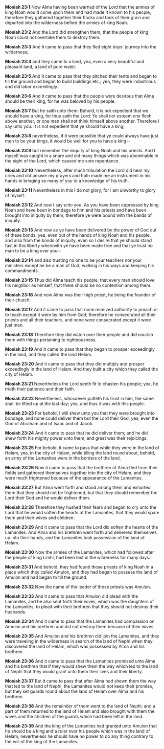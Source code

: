 **Mosiah 23:1** Now Alma having been warned of the Lord that the armies of king Noah would come upon them and had made it known to his people, therefore they gathered together their flocks and took of their grain and departed into the wilderness before the armies of king Noah.

**Mosiah 23:2** And the Lord did strengthen them, that the people of king Noah could not overtake them to destroy them.

**Mosiah 23:3** And it came to pass that they fled eight days' journey into the wilderness;

**Mosiah 23:4** and they came to a land, yea, even a very beautiful and pleasant land, a land of pure water.

**Mosiah 23:5** And it came to pass that they pitched their tents and began to till the ground and began to build buildings etc.; yea, they were industrious and did labor exceedingly.

**Mosiah 23:6** And it came to pass that the people were desirous that Alma should be their king, for he was beloved by his people.

**Mosiah 23:7** But he saith unto them: Behold, it is not expedient that we should have a king, for thus saith the Lord: Ye shall not esteem one flesh above another, or one man shall not think himself above another. Therefore I say unto you: It is not expedient that ye should have a king;

**Mosiah 23:8** nevertheless, if it were possible that ye could always have just men to be your kings, it would be well for you to have a king--

**Mosiah 23:9** but remember the iniquity of king Noah and his priests. And I myself was caught in a snare and did many things which was abominable in the sight of the Lord, which caused me sore repentance.

**Mosiah 23:10** Nevertheless, after much tribulation the Lord did hear my cries and did answer my prayers and hath made me an instrument in his hands in bringing so many of you to a knowledge of his truth.

**Mosiah 23:11** Nevertheless in this I do not glory, for I am unworthy to glory of myself.

**Mosiah 23:12** And now I say unto you: As you have been oppressed by king Noah and have been in bondage to him and his priests and have been brought into iniquity by them, therefore ye were bound with the bands of iniquity.

**Mosiah 23:13** And now as ye have been delivered by the power of God out of these bonds, yea, even out of the hands of king Noah and his people, and also from the bonds of iniquity, even so I desire that ye should stand fast in this liberty wherewith ye have been made free and that ye trust no man to be a king over you--

**Mosiah 23:14** and also trusting no one to be your teachers nor your ministers except he be a man of God, walking in his ways and keeping his commandments.

**Mosiah 23:15** Thus did Alma teach his people, that every man should love his neighbor as himself, that there should be no contention among them.

**Mosiah 23:16** And now Alma was their high priest, he being the founder of their church.

**Mosiah 23:17** And it came to pass that none received authority to preach or to teach except it were by him from God; therefore he consecrated all their priests and all their teachers, and none were consecrated except it were just men.

**Mosiah 23:18** Therefore they did watch over their people and did nourish them with things pertaining to righteousness.

**Mosiah 23:19** And it came to pass that they began to prosper exceedingly in the land, and they called the land Helam.

**Mosiah 23:20** And it came to pass that they did multiply and prosper exceedingly in the land of Helam. And they built a city which they called the city of Helam.

**Mosiah 23:21** Nevertheless the Lord seeth fit to chasten his people; yea, he trieth their patience and their faith.

**Mosiah 23:22** Nevertheless, whosoever putteth his trust in him, the same shall be lifted up at the last day; yea, and thus it was with this people.

**Mosiah 23:23** For behold, I will shew unto you that they were brought into bondage, and none could deliver them but the Lord their God, yea, even the God of Abraham and of Isaac and of Jacob.

**Mosiah 23:24** And it came to pass that he did deliver them; and he did shew forth his mighty power unto them, and great was their rejoicings.

**Mosiah 23:25** For behold, it came to pass that while they were in the land of Helam, yea, in the city of Helam, while tilling the land round about, behold, an army of the Lamanites were in the borders of the land.

**Mosiah 23:26** Now it came to pass that the brethren of Alma fled from their fields and gathered themselves together into the city of Helam, and they were much frightened because of the appearance of the Lamanites.

**Mosiah 23:27** But Alma went forth and stood among them and exhorted them that they should not be frightened, but that they should remember the Lord their God and he would deliver them.

**Mosiah 23:28** Therefore they hushed their fears and began to cry unto the Lord that he would soften the hearts of the Lamanites, that they would spare them and their wives and children.

**Mosiah 23:29** And it came to pass that the Lord did soften the hearts of the Lamanites. And Alma and his brethren went forth and delivered themselves up into their hands, and the Lamanites took possession of the land of Helam.

**Mosiah 23:30** Now the armies of the Lamanites, which had followed after the people of king Limhi, had been lost in the wilderness for many days.

**Mosiah 23:31** And behold, they had found those priests of king Noah in a place which they called Amulon, and they had began to possess the land of Amulon and had began to till the ground.

**Mosiah 23:32** Now the name of the leader of those priests was Amulon.

**Mosiah 23:33** And it came to pass that Amulon did plead with the Lamanites, and he also sent forth their wives, which was the daughters of the Lamanites, to plead with their brethren that they should not destroy their husbands.

**Mosiah 23:34** And it came to pass that the Lamanites had compassion on Amulon and his brethren and did not destroy them because of their wives.

**Mosiah 23:35** And Amulon and his brethren did join the Lamanites, and they were traveling in the wilderness in search of the land of Nephi when they discovered the land of Helam, which was possessed by Alma and his brethren.

**Mosiah 23:36** And it came to pass that the Lamanites promised unto Alma and his brethren that if they would shew them the way which led to the land of Nephi that they would grant unto them their lives and their liberty.

**Mosiah 23:37** But it came to pass that after Alma had shewn them the way that led to the land of Nephi, the Lamanites would not keep their promise, but they set guards round about the land of Helam over Alma and his brethren.

**Mosiah 23:38** And the remainder of them went to the land of Nephi; and a part of them returned to the land of Helam and also brought with them the wives and the children of the guards which had been left in the land.

**Mosiah 23:39** And the king of the Lamanites had granted unto Amulon that he should be a king and a ruler over his people which was in the land of Helam; nevertheless he should have no power to do any thing contrary to the will of the king of the Lamanites.

